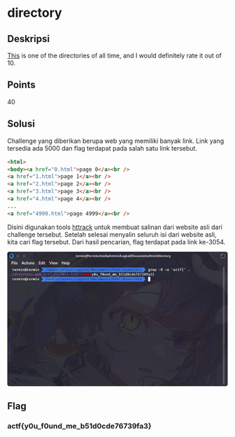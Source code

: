 # directory

## Deskripsi
[This](https://directory.web.actf.co/) is one of the directories of all time, and I would definitely rate it out of 10.

## Points
40

## Solusi
Challenge yang diberikan berupa web yang memiliki banyak link. Link yang tersedia ada 5000 dan flag terdapat pada salah satu link tersebut.

```html
<html>
<body><a href="0.html">page 0</a><br />
<a href="1.html">page 1</a><br />
<a href="2.html">page 2</a><br />
<a href="3.html">page 3</a><br />
<a href="4.html">page 4</a><br />
...
<a href="4999.html">page 4999</a><br />
```

Disini digunakan tools [httrack](https://www.httrack.com/) untuk membuat salinan dari website asli dari challenge tersebut.
Setelah selesai menyalin seluruh isi dari website asli, kita cari flag tersebut. Dari hasil pencarian, flag terdapat pada link ke-3054.

![flag](./flag.png)

## Flag
### actf{y0u_f0und_me_b51d0cde76739fa3}
